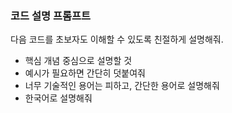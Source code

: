 ### 코드 설명 프롬프트

다음 코드를 초보자도 이해할 수 있도록 친절하게 설명해줘.
- 핵심 개념 중심으로 설명할 것
- 예시가 필요하면 간단히 덧붙여줘
- 너무 기술적인 용어는 피하고, 간단한 용어로 설명해줘
- 한국어로 설명해줘
